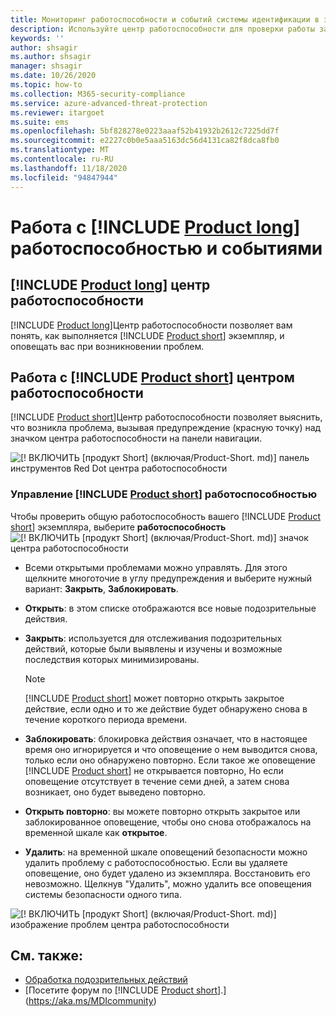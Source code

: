 ```yaml
---
title: Мониторинг работоспособности и событий системы идентификации в защитнике Майкрософт
description: Используйте центр работоспособности для проверки работы защитника Майкрософт для службы идентификации и оповещения о потенциальных проблемах и просмотра системных событий в средстве просмотра событий.
keywords: ''
author: shsagir
ms.author: shsagir
manager: shsagir
ms.date: 10/26/2020
ms.topic: how-to
ms.collection: M365-security-compliance
ms.service: azure-advanced-threat-protection
ms.reviewer: itargoet
ms.suite: ems
ms.openlocfilehash: 5bf828278e0223aaaf52b41932b2612c7225dd7f
ms.sourcegitcommit: e2227c0b0e5aaa5163dc56d4131ca82f8dca8fb0
ms.translationtype: MT
ms.contentlocale: ru-RU
ms.lasthandoff: 11/18/2020
ms.locfileid: "94847944"
---
```

# <a name="work-with-product-long-health-and-events"></a>Работа с [!INCLUDE [Product long](includes/product-long.md)] работоспособностью и событиями

## <a name="product-long-health-center"></a>[!INCLUDE [Product long](includes/product-long.md)] центр работоспособности

[!INCLUDE [Product long](includes/product-long.md)]Центр работоспособности позволяет вам понять, как выполняется [!INCLUDE [Product short](includes/product-short.md)] экземпляр, и оповещать вас при возникновении проблем.

## <a name="working-with-the-product-short-health-center"></a>Работа с [!INCLUDE [Product short](includes/product-short.md)] центром работоспособности

[!INCLUDE [Product short](includes/product-short.md)]Центр работоспособности позволяет выяснить, что возникла проблема, вызывая предупреждение (красную точку) над значком центра работоспособности на панели навигации.

![[! ВКЛЮЧИТЬ [продукт Short] (включая/Product-Short. md)] панель инструментов Red Dot центра работоспособности](media/health-bar.png)

### <a name="managing-product-short-health"></a>Управление [!INCLUDE [Product short](includes/product-short.md)] работоспособностью

Чтобы проверить общую работоспособность вашего [!INCLUDE [Product short](includes/product-short.md)] экземпляра, выберите **работоспособность** ![ [! ВКЛЮЧИТЬ [продукт Short] (включая/Product-Short. md)] значок центра работоспособности](media/red-dot.png)

- Всеми открытыми проблемами можно управлять. Для этого щелкните многоточие в углу предупреждения и выберите нужный вариант: **Закрыть**, **Заблокировать**.

- **Открыть**: в этом списке отображаются все новые подозрительные действия.

- **Закрыть**: используется для отслеживания подозрительных действий, которые были выявлены и изучены и возможные последствия которых минимизированы.

    > [!NOTE]
    > [!INCLUDE [Product short](includes/product-short.md)] может повторно открыть закрытое действие, если одно и то же действие будет обнаружено снова в течение короткого периода времени.

- **Заблокировать**: блокировка действия означает, что в настоящее время оно игнорируется и что оповещение о нем выводится снова, только если оно обнаружено повторно. Если такое же оповещение [!INCLUDE [Product short](includes/product-short.md)] не открывается повторно, Но если оповещение отсутствует в течение семи дней, а затем снова возникает, оно будет выведено повторно.

- **Открыть повторно**: вы можете повторно открыть закрытое или заблокированное оповещение, чтобы оно снова отображалось на временной шкале как **открытое**.

- **Удалить**: на временной шкале оповещений безопасности можно удалить проблему с работоспособностью. Если вы удаляете оповещение, оно будет удалено из экземпляра. Восстановить его невозможно. Щелкнув "Удалить", можно удалить все оповещения системы безопасности одного типа.

![[! ВКЛЮЧИТЬ [продукт Short] (включая/Product-Short. md)] изображение проблем центра работоспособности](media/health-issue.png)

## <a name="see-also"></a>См. также:

- [Обработка подозрительных действий](working-with-suspicious-activities.md)
- [Посетите форум по [!INCLUDE [Product short](includes/product-short.md)].](https://aka.ms/MDIcommunity)
